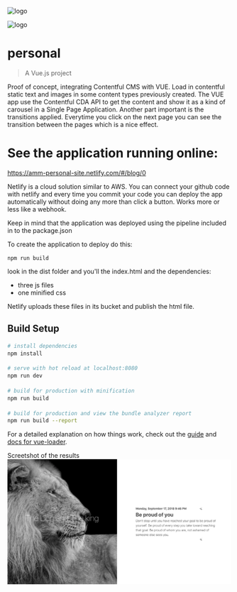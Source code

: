 ![logo](https://cdn-images-1.medium.com/max/2000/1*nfvapd86apvGH-hNBYkYuw.png)

![logo](https://d33wubrfki0l68.cloudfront.net/92c7b4c3938bf70914c40c26c0b1e221ef558bf9/e8622/assets/images/logos/contentful-light.svg)

# personal

> A Vue.js project

Proof of concept, integrating Contentful CMS with VUE. 
Load in contentful static text and images in some content types previously created. 
The VUE app use the Contentful CDA API to get the content and show it as a kind of carousel in a Single Page Application.
Another part important is the transitions applied. Everytime you click on the next page you can see the transition 
between the pages which is a nice effect.
 
# See the application running online: 
https://amm-personal-site.netlify.com/#/blog/0

Netlify is a cloud solution similar to AWS. You can connect your github code with netlify and every time you commit your code you can deploy the app automatically
without doing any more than click a button. Works more or less like a webhook.

Keep in mind that the application was deployed using the pipeline included in to the package.json

To create the application to deploy do this:
```npm
npm run build
``` 
look in the dist folder and you'll the index.html and the dependencies:
- three js files
- one minified css

Netlify uploads these files in its bucket and publish the html file.


## Build Setup

``` bash
# install dependencies
npm install

# serve with hot reload at localhost:8080
npm run dev

# build for production with minification
npm run build

# build for production and view the bundle analyzer report
npm run build --report
```

For a detailed explanation on how things work, check out the [guide](http://vuejs-templates.github.io/webpack/) and [docs for vue-loader](http://vuejs.github.io/vue-loader).

Screetshot of the results
![theLionAndTheKing](https://raw.githubusercontent.com/amartinm7/personal/master/theLionAndTheKing.png)
